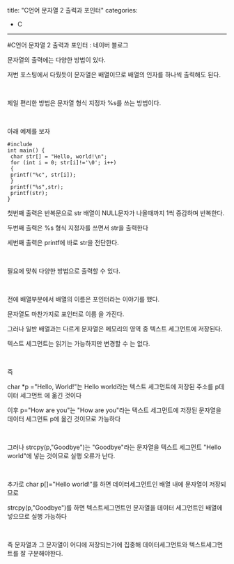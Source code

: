 title: "C언어 문자열 2 출력과 포인터"
categories:
 - C
---
#C언어 문자열 2 출력과 포인터 : 네이버 블로그







문자열의 출력에는 다양한 방법이 있다.

저번 포스팅에서 다뤘듯이 문자열은 배열이므로 배열의 인자를 하나씩 출력해도 된다.

​

제일 편리한 방법은 문자열 형식 지정자 %s를 쓰는 방법이다.

​

아래 예제를 보자




 




```
#include
int main() {
 char str[] = "Hello, world!\n";
 for (int i = 0; str[i]!='\0'; i++)
 {
 printf("%c", str[i]);
 }
 printf("%s",str);
 printf(str);
}
```





 


첫번째 출력은 반복문으로 str 배열이 NULL문자가 나올때까지 1씩 증감하며 반복한다.

두번째 출력은 %s 형식 지정자를 쓰면서 str을 출력한다

세번째 출력은 printf에 바로 str을 전단한다.

​

필요에 맞춰 다양한 방법으로 출력할 수 있다.

​

전에 배열부분에서 배열의 이름은 포인터라는 이야기를 했다.

문자열도 마찬가지로 포인터로 이름 을 가진다.

그러나 일반 배열과는 다르게 문자열은 메모리의 영역 중 텍스트 세그먼트에 저장된다.

텍스트 세그먼트는 읽기는 가능하지만 변경할 수 는 없다.

​

즉 

char \*p ="Hello, World!"는 Hello world라는 텍스트 세그먼트에 저장된 주소를 p데이터 세그먼트 에 옮긴 것이다

이후 p="How are you"는 "How are you"라는 텍스트 세그먼트에 저장된 문자열을 데이터 세그먼트 p에 옮긴 것이므로 가능하다

​

그러나 strcpy(p,"Goodbye")는 "Goodbye"라는 문자열을 텍스트 세그먼트 "Hello world"에 넣는 것이므로 실행 오류가 난다.

​

추가로 char p[]="Hello world!"를 하면 데이터세그먼트인 배열 내에 문자열이 저장되므로

strcpy(p,"Goodbye")를 하면 텍스트세그먼트인 문자열을 데이터 세그먼트인 배열에 넣으므로 실행 가능하다

​

즉 문자열과 그 문자열이 어디에 저장되는가에 집중해 데이터세그먼트와 텍스트세그먼트를 잘 구분해야한다.

​

​

​